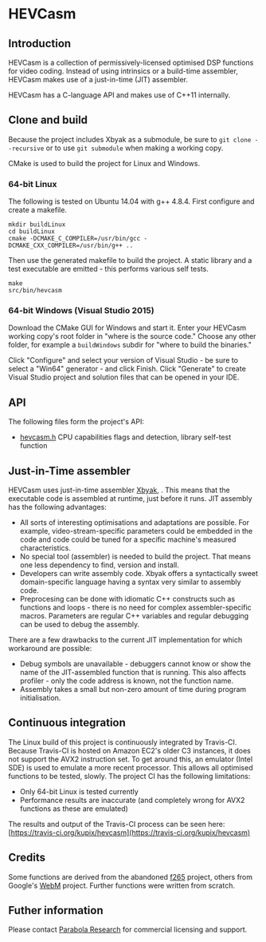# HEVCasm

## Introduction

HEVCasm is a collection of permissively-licensed optimised DSP functions for video coding. Instead of using intrinsics or a build-time assembler, HEVCasm makes use of a just-in-time (JIT) assembler. 

HEVCasm has a C-language API and makes use of C++11 internally.


## Clone and build

Because the project includes Xbyak as a submodule, be sure to `git clone --recursive` or to use `git submodule` when making a working copy.

CMake is used to build the project for Linux and Windows. 


### 64-bit Linux 

The following is tested on Ubuntu 14.04 with g++ 4.8.4. First configure and create a makefile.

    mkdir buildLinux
    cd buildLinux
    cmake -DCMAKE_C_COMPILER=/usr/bin/gcc -DCMAKE_CXX_COMPILER=/usr/bin/g++ ..

Then use the generated makefile to build the project. A static library and a test executable are emitted - this performs various self tests.

```
make
src/bin/hevcasm
```


### 64-bit Windows (Visual Studio 2015)

Download the CMake GUI for Windows and start it.  Enter your HEVCasm working copy's root folder in "where is the source code." Choose any other folder, for example a `buildWindows` subdir  for "where to build the binaries."  

Click "Configure" and select your version of Visual Studio - be sure to select a "Win64" generator - and click Finish. Click "Generate" to create Visual Studio project and solution files that can be opened in your IDE.


## API

The following files form the project's API:
* [hevcasm.h](src/lib/hevcasm.h) CPU capabilities flags and detection, library self-test function



## Just-in-Time assembler

HEVCasm uses just-in-time assembler [Xbyak](https://github.com/herumi/xbyak), . This means that the executable code is assembled at runtime, just before it runs. JIT assembly has the following advantages:

* All sorts of interesting optimisations and adaptations are possible. For example, video-stream-specific parameters could be embedded in the code and code could be tuned for a specific machine's measured characteristics.
* No special tool (assembler) is needed to build the project. That means one less dependency to find, version and install.
* Developers can write assembly code. Xbyak offers a syntactically sweet domain-specific language having a syntax very similar to assembly code.
* Preprocesing can be done with idiomatic C++ constructs such as functions and loops - there is no need for complex assembler-specific macros. Parameters are regular C++ variables and regular debugging can be used to debug the assembly.

There are a few drawbacks to the current JIT implementation for which workaround are possible:

* Debug symbols are unavailable - debuggers cannot know or show the name of the JIT-assembled function that is running. This also affects profiler - only the code address is known, not the function name.
* Assembly takes a small but non-zero amount of time during program initialisation.


## Continuous integration

The Linux build of this project is continuously integrated by Travis-CI. Because Travis-CI is hosted on Amazon EC2's older C3 instances, it does not support the AVX2 instruction set.  To get around this, an emulator (Intel SDE) is used to emulate a more recent processor. This allows all optimised functions to be tested, slowly.  The project CI has the following limitations:

* Only 64-bit Linux is tested currently
* Performance results are inaccurate (and completely wrong for AVX2 functions as these are emulated)

The results and output of the Travis-CI process can be seen here: [https://travis-ci.org/kupix/hevcasm](https://travis-ci.org/kupix/hevcasm)


## Credits

Some functions are derived from the abandoned [f265](http://vantrix.com/f-265/) project, others from Google's [WebM](http://www.webmproject.org/) project. Further functions were written from scratch.


## Futher information

Please contact [Parabola Research](http://www.parabolaresearch.com/contact.html)  for commercial licensing and support.
